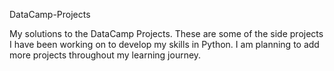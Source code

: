  DataCamp-Projects
 
My solutions to the DataCamp Projects. These are some of the side projects I have been working on to develop my skills in Python. I am  planning to add more projects throughout my learning journey.  
